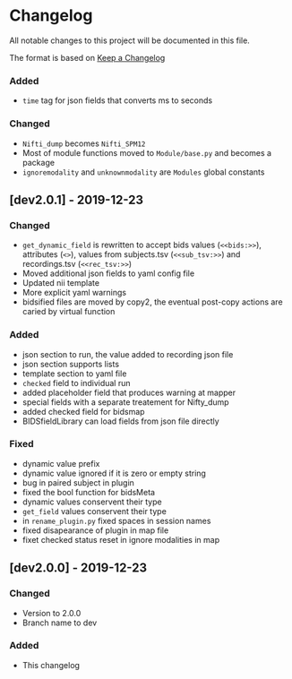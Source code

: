 # Changelog
All notable changes to this project will be documented in this file.

The format is based on [Keep a Changelog](https://keepachangelog.com/en/1.0.0/)

### Added
- `time` tag for json fields that converts ms to seconds

### Changed
- `Nifti_dump` becomes `Nifti_SPM12`
- Most of module functions moved to `Module/base.py` and becomes a package
- `ignoremodality` and `unknownmodality` are `Modules` global constants


## [dev2.0.1] - 2019-12-23

### Changed
- `get_dynamic_field` is rewritten to accept bids values (`<<bids:>>`), 
attributes (`<>`), values from subjects.tsv (`<<sub_tsv:>>`) and recordings.tsv 
(`<<rec_tsv:>>`)
- Moved additional json fields to yaml config file
- Updated nii template
- More explicit yaml warnings
- bidsified files are moved by copy2, the eventual post-copy actions are caried by virtual function

### Added
- json section to run, the value added to recording json file
- json section supports lists
- template section to yaml file
- `checked` field to individual run
- added placeholder field that produces warning at mapper
- special fields with a separate treatement for Nifty\_dump
- added checked field for bidsmap
- BIDSfieldLibrary can load fields from json file directly

### Fixed
- dynamic value prefix
- dynamic value ignored if it is zero or empty string
- bug in paired subject in plugin
- fixed the bool function for bidsMeta
- dynamic values conservent their type
- `get_field` values conservent their type
- in `rename_plugin.py` fixed spaces in session names
- fixed disapearance of plugin in map file
- fixet checked status reset in ignore modalities in map

## [dev2.0.0] - 2019-12-23

### Changed
- Version to 2.0.0
- Branch name to dev

### Added
- This changelog
